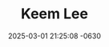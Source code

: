 ---
layout: cast
date: 2025-03-01 21:25:08 -0630
categories: actor

# Site Attributes
title: "Keem Lee"
permalink: "/cast/Keem_Lee"

# Actor/Actress Attributes
thumbnail: "/cast/Keem Lee.jpeg"
---